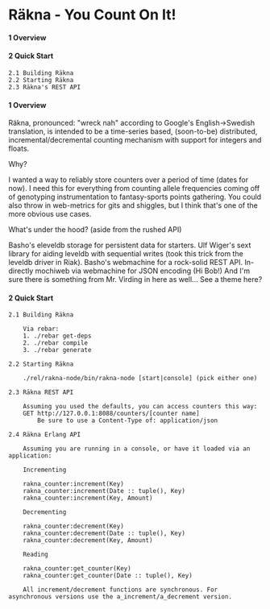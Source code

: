 Räkna - You Count On It!
=================

#### 1 Overview
#### 2 Quick Start 
    2.1 Building Räkna
    2.2 Starting Räkna
    2.3 Räkna's REST API 


#### 1 Overview


Räkna, pronounced: "wreck nah" according to Google's English->Swedish translation, is intended to be a time-series based, (soon-to-be) distributed, incremental/decremental 
counting mechanism with support for integers and floats.

Why?

I wanted a way to reliably store counters over a period of time (dates for now). I need this for everything from counting allele frequencies coming off of genotyping instrumentation to fantasy-sports points gathering.
You could also throw in web-metrics for gits and shiggles, but I think that's one of the more obvious use cases.

What's under the hood? (aside from the rushed API)

 Basho's eleveldb storage for persistent data for starters.
 Ulf Wiger's sext library for aiding leveldb with sequential writes (took this trick from the leveldb driver in Riak).
 Basho's webmachine for a rock-solid REST API.
 In-directly mochiweb via webmachine for JSON encoding (Hi Bob!)
 And I'm sure there is something from Mr. Virding in here as well...
 See a theme here?

#### 2 Quick Start


	2.1 Building Räkna

		Via rebar:
		1. ./rebar get-deps
		2. ./rebar compile
		3. ./rebar generate

	2.2 Starting Räkna

		./rel/rakna-node/bin/rakna-node [start|console] (pick either one)

	2.3 Räkna REST API

		Assuming you used the defaults, you can access counters this way:
		GET http://127.0.0.1:8088/counters/[counter name]
			Be sure to use a Content-Type of: application/json
			
	2.4 Räkna Erlang API

		Assuming you are running in a console, or have it loaded via an application:

		Incrementing

		rakna_counter:increment(Key)
		rakna_counter:increment(Date :: tuple(), Key)
		rakna_counter:increment(Key, Amount)
		
		Decrementing

		rakna_counter:decrement(Key)
		rakna_counter:decrement(Date :: tuple(), Key)
		rakna_counter:decrement(Key, Amount)
		
		Reading

		rakna_counter:get_counter(Key)
		rakna_counter:get_counter(Date :: tuple(), Key)
		
		All increment/decrement functions are synchronous. For asynchronous versions use the a_increment/a_decrement version.
